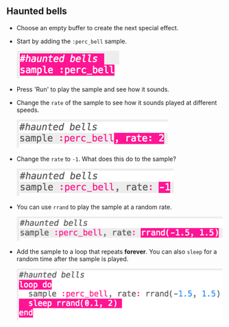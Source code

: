 ## Haunted bells

+ Choose an empty buffer to create the next special effect.

+ Start by adding the `:perc_bell` sample.
    
    ![skjermbilde](images/effects-bells-sample.png)

+ Press 'Run' to play the sample and see how it sounds.

+ Change the `rate` of the sample to see how it sounds played at different speeds.
    
    ![skjermbilde](images/effects-bells-rate-high.png)

+ Change the `rate` to `-1`. What does this do to the sample?
    
    ![skjermbilde](images/effects-bells-rate-negative.png)

+ You can use `rrand` to play the sample at a random rate.
    
    ![skjermbilde](images/effects-bells-rate-random.png)

+ Add the sample to a loop that repeats **forever**. You can also `sleep` for a random time after the sample is played.
    
    ![skjermbilde](images/effects-bells-repeat-random.png)